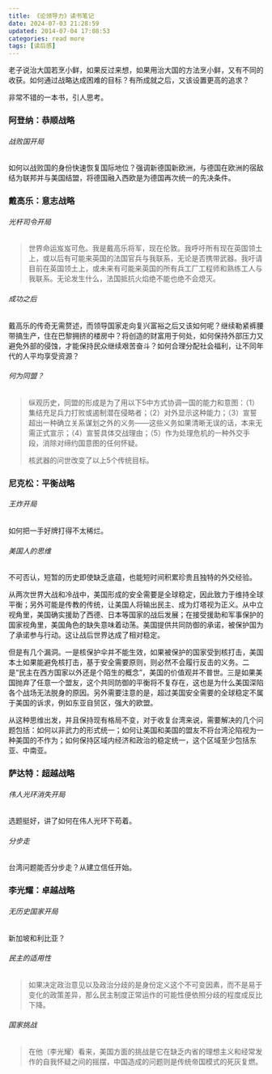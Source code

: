 ```yaml
---
title: 《论领导力》读书笔记
date: 2024-07-03 21:28:59
updated: 2014-07-04 17:08:53
categories: read more
tags: [读后感]
---
```


老子说治大国若烹小鲜，如果反过来想，如果用治大国的方法烹小鲜，又有不同的收获。如何通过战略达成困难的目标？有所成就之后，又该设置更高的追求？

非常不错的一本书，引人思考。

<!--more-->

### 阿登纳：恭顺战略

###### 战败国开局

如何以战败国的身份快速恢复国际地位？强调新德国新欧洲，与德国在欧洲的宿敌结为联邦并与美国结盟，将德国融入西欧是为德国再次统一的先决条件。

### 戴高乐：意志战略

###### 光杆司令开局

> 世界命运岌岌可危。我是戴高乐将军，现在伦敦。我呼吁所有现在英国领土上，或以后有可能来英国的法国官兵与我联系，无论是否携带武器。我吁请目前在英国领土上，或未来有可能来英国的所有兵工厂工程师和熟练工人与我联系。无论发生什么，法国抵抗火焰绝不能也绝不会熄灭。

###### 成功之后

戴高乐的传奇无需赘述，而领导国家走向复兴富裕之后又该如何呢？继续勒紧裤腰带搞生产，住在巴黎拥挤的楼房中？将创造的财富用于何处，如何保持外部压力又避免外部的侵蚀，才能保持民众继续艰苦奋斗？如何合理分配社会福利，让不同年代的人平均享受资源？

###### 何为同盟？

> 纵观历史，同盟的形成是为了用以下5中方式协调一国的能力和意图：（1）集结充足兵力打败或遏制潜在侵略者；（2）对外显示这种能力；（3）宣誓超出一种确立关系谋划之外的义务——这些义务如果清晰无误的话，本来无需正式宣示；（4）宣誓具体交战理由；（5）作为处理危机的一种外交手段，消除对缔约国意图的任何怀疑。
> 
> 核武器的问世改变了以上5个传统目标。

### 尼克松：平衡战略

###### 王炸开局

如何把一手好牌打得不太稀烂。

###### 美国人的思维

不可否认，短暂的历史即使缺乏底蕴，也能短时间积累珍贵且独特的外交经验。

从两次世界大战和冷战中，美国形成的安全需要是全球稳定，因此致力于维持全球平衡；另外可能是传教的传统，让美国人将输出民主、成为灯塔视为正义。从中立视角里，美国确实援助了西德、日本等国家的战后发展；在接受援助和军事保护的国家视角里，美国角色的缺失意味着动荡。美国提供共同防御的承诺，被保护国为了承诺参与行动。这让战后世界达成了相对稳定。

但是有几个漏洞。一是核保护伞并不能生效，如果被保护的国家受到核打击，美国本土如果能避免核打击，基于安全需要原则，则必然不会履行反击的义务。二是“民主在西方国家以外还是个陌生的概念”，美国的价值观并不普世。三是如果美国抛弃了任意一个盟友，这个共同防御的平衡将不复存在，这也是为什么美国深陷各个战场无法脱身的原因。另外需要注意的是，超过美国安全需要的全球稳定不属于美国的诉求，例如东亚自贸区，强大的欧盟。

从这种思维出发，并且保持现有格局不变，对于收复台湾来说，需要解决的几个问题包括：如何以非武力的形式统一；如何让美国和美国的盟友不将台湾沦陷视为一种美国的不作为；如何保持区域内经济和政治的稳定统一，这个区域至少包括东亚、中南亚。

### 萨达特：超越战略

###### 伟人光环消失开局

选题挺好，讲了如何在伟人光环下苟着。

###### 分步走

台湾问题能否分步走？从建立信任开始。

### 李光耀：卓越战略

###### 无历史国家开局

新加坡和利比亚？

###### 民主的适用性

> 如果决定政治意见以及政治分歧的是身份定义这个不可变因素，而不是易于变化的政策差异，那么民主制度正常运作的可能性便依照分歧的程度成反比下降。

###### 国家挑战

> 在他（李光耀）看来，美国方面的挑战是它在缺乏内省的理想主义和经常发作的自我怀疑之间的摇摆，中国造成的问题则是传统帝国模式的死灰复燃。
